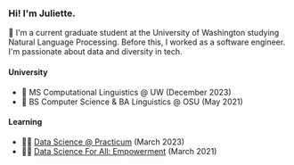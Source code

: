 ### Hi! I'm Juliette.

🌱 I'm a current graduate student at the University of Washington studying Natural Language Processing. Before this, I worked as a software engineer. I'm passionate about data and diversity in tech.

#### University
- 🍎 MS Computational Linguistics @ UW (December 2023)
- 🍎 BS Computer Science & BA Linguistics @ OSU (May 2021)

#### Learning
- 👩‍💻 [Data Science @ Practicum](https://practicum.com/) (March 2023)
- 👩‍💻 [Data Science For All: Empowerment](https://www.correlation-one.com/data-science-for-all-empowerment) (March 2021)

<!--
**iettle/iettle** is a ✨ _special_ ✨ repository because its `README.md` (this file) appears on your GitHub profile.

Here are some ideas to get you started:

- 🔭 I’m currently working on ...
- 🌱 I’m currently learning ...
- 👯 I’m looking to collaborate on ...
- 🤔 I’m looking for help with ...
- 💬 Ask me about ...
- 📫 How to reach me: ...
- 😄 Pronouns: ...
- ⚡ Fun fact: ...
-->
